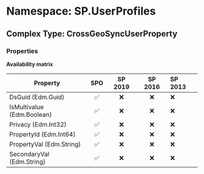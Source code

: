 # Namespace: SP.UserProfiles

## Complex Type: CrossGeoSyncUserProperty

### Properties

**Availability matrix**

Property | SPO | SP 2019 | SP 2016 | SP 2013
----------|:---:|:-------:|:-------:|:-------
DsGuid (Edm.Guid) | ✅ | ❌ | ❌ | ❌
IsMultivalue (Edm.Boolean) | ✅ | ❌ | ❌ | ❌
Privacy (Edm.Int32) | ✅ | ❌ | ❌ | ❌
PropertyId (Edm.Int64) | ✅ | ❌ | ❌ | ❌
PropertyVal (Edm.String) | ✅ | ❌ | ❌ | ❌
SecondaryVal (Edm.String) | ✅ | ❌ | ❌ | ❌
